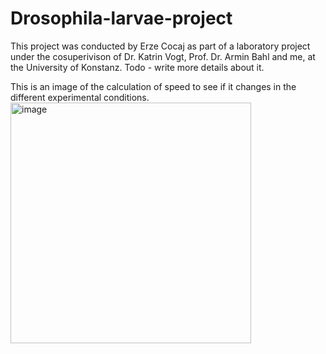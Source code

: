 # Drosophila-larvae-project
This project was conducted by  Erze Cocaj as part of a laboratory project under the cosuperivison of Dr. Katrin Vogt, Prof. Dr. Armin Bahl and me, at the University of Konstanz.
Todo - write more details about it.

This is an image of the calculation of speed to see if it changes in the different experimental conditions.
<img width="385" alt="image" src="https://github.com/Flutura00/Drosophila-larvae-project/assets/107845798/1bc987a3-958b-44d1-b36d-aa99f232ab95">
